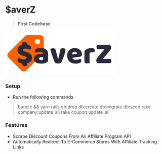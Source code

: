 # $averZ
> **First Codebase**

![$averZ Logo](/app/assets/images/saverz-v2.png)

### Setup
- Run the following commands
> bundle && yarn
> rails db:drop db:create db:migrate db:seed
> rake company:update_all
> rake coupon:update_all


### Features
- Scrape Discount Coupons From An Affiliate Program API 
- Automatically Redirect To E-Commerce Stores With Affiliate Tracking Links
